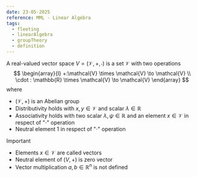 ```yaml
---
date: 23-05-2025
reference: MML - Linear Algebra
tags:
  - fleeting
  - linearAlgebra
  - groupTheory
  - definition
---
```

A real-valued vector space  $V = (\mathcal{V}, +, \cdot)$ is a set $\mathcal{V}$ with two operations
$$
\begin{array}{l}
+:\mathcal{V} \times \mathcal{V} \to \mathcal{V} \\
\cdot : \mathbb{R} \times \mathcal{V} \to \mathcal{V}
\end{array}
$$
where 
- $(\mathcal{V}, +)$ is an Abelian group
- Distributivity holds with $x,y\in \mathcal{V}$ and scalar $\lambda\in\mathbb{R}$
- Associativity holds with two scalar $\lambda,\psi\in\mathbb{R}$ and an element $x\in \mathcal{V}$ in respect of "$\cdot$" operation
- Neutral element $1$ in respect of "$\cdot$" operation

Important
- Elements $x \in \mathcal{V}$ are called vectors
- Neutral element of $(V,+)$ is zero vector
- Vector multiplication $a,b\in \mathbb{R}^n$ is not defined